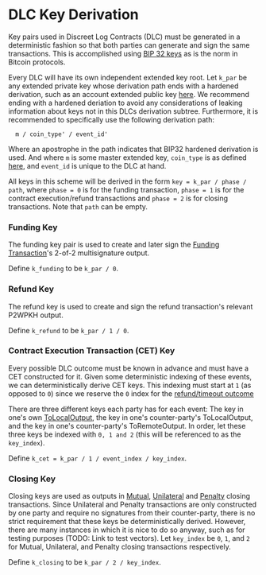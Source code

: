 # DLC Key Derivation
Key pairs used in Discreet Log Contracts (DLC) must be generated in a deterministic fashion so that both parties can generate and sign the same transactions. This is accomplished using [BIP 32 keys](https://github.com/bitcoin/bips/blob/master/bip-0032.mediawiki) as is the norm in Bitcoin protocols.

Every DLC will have its own independent extended key root. Let `k_par` be any extended private key whose derivation path ends with a hardened derivation, such as an account extended public key [here](https://github.com/bitcoin/bips/blob/master/bip-0044.mediawiki#path-levels). We recommend ending with a hardened deriation to avoid any considerations of leaking information about keys not in this DLCs derivation subtree. Furthermore, it is recommended to specifically use the following derivation path:

      m / coin_type' / event_id'
      
Where an apostrophe in the path indicates that BIP32 hardened derivation is used. And where `m` is some master extended key, `coin_type` is as defined [here](https://github.com/satoshilabs/slips/blob/master/slip-0044.md), and `event_id` is unique to the DLC at hand.

All keys in this scheme will be derived in the form `key = k_par / phase / path`, where `phase = 0` is for the funding transaction, `phase = 1` is for the contract execution/refund transactions and `phase = 2` is for closing transactions. Note that `path` can be empty.

### Funding Key
The funding key pair is used to create and later sign the [Funding Transaction](https://github.com/discreetlogcontracts/dlcspecs/blob/master/Transactions.md#funding-transaction)'s 2-of-2 multisignature output.

Define `k_funding` to be `k_par / 0`.

### Refund Key
The refund key is used to create and sign the refund transaction's relevant P2WPKH output.

Define `k_refund` to be `k_par / 1 / 0`.

### Contract Execution Transaction (CET) Key
Every possible DLC outcome must be known in advance and must have a CET constructed for it. Given some deterministic indexing of these events, we can deterministically derive CET keys. This indexing must start at `1` (as opposed to `0`) since we reserve the `0` index for the [refund/timeout outcome](#refund-key)

There are three different keys each party has for each event: The key in one's own [ToLocalOutput](https://github.com/discreetlogcontracts/dlcspecs/blob/master/Transactions.md#CetOutputs), the key in one's counter-party's ToLocalOutput, and the key in one's counter-party's ToRemoteOutput. In order, let these three keys be indexed with `0, 1 and 2` (this will be referenced to as the `key_index`).

Define `k_cet = k_par / 1 / event_index / key_index`.

### Closing Key
Closing keys are used as outputs in [Mutual](https://github.com/discreetlogcontracts/dlcspecs/blob/master/Transactions.md#mutual-closing-transaction), [Unilateral](https://github.com/discreetlogcontracts/dlcspecs/blob/master/Transactions.md#closing-transaction-unilateral) and [Penalty](https://github.com/discreetlogcontracts/dlcspecs/blob/master/Transactions.md#ClosingPenalty) closing transactions. Since Unilateral and Penalty transactions are only constructed by one party and require no signatures from their counter-party, there is no strict requirement that these keys be deterministically derived. However, there are many instances in which it is nice to do so anyway, such as for testing purposes (TODO: Link to test vectors). Let `key_index` be `0`, `1`, and `2` for Mutual, Unilateral, and Penalty closing transactions respectively.

Define `k_closing` to be `k_par / 2 / key_index`.
